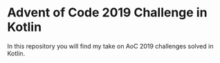 # Advent of Code 2019 Challenge in Kotlin
In this repository you will find my take on AoC 2019 challenges solved in Kotlin.